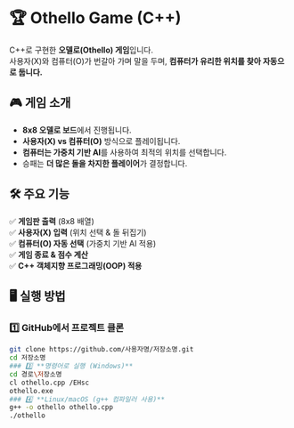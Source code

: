 # 🏆 Othello Game (C++)
C++로 구현한 **오델로(Othello) 게임**입니다.  
사용자(X)와 컴퓨터(O)가 번갈아 가며 말을 두며, **컴퓨터가 유리한 위치를 찾아 자동으로 둡니다.**  

## 🎮 게임 소개
- **8x8 오델로 보드**에서 진행됩니다.
- **사용자(X) vs 컴퓨터(O)** 방식으로 플레이됩니다.
- **컴퓨터는 가중치 기반 AI**를 사용하여 최적의 위치를 선택합니다.
- 승패는 **더 많은 돌을 차지한 플레이어**가 결정합니다.

## 🛠️ 주요 기능
✅ **게임판 출력** (8x8 배열)  
✅ **사용자(X) 입력** (위치 선택 & 돌 뒤집기)  
✅ **컴퓨터(O) 자동 선택** (가중치 기반 AI 적용)  
✅ **게임 종료 & 점수 계산**  
✅ **C++ 객체지향 프로그래밍(OOP) 적용**  

## 🖥️ 실행 방법
### 1️⃣ **GitHub에서 프로젝트 클론**
```bash
git clone https://github.com/사용자명/저장소명.git
cd 저장소명
### 3️⃣ **명령어로 실행 (Windows)**
cd 경로\저장소명
cl othello.cpp /EHsc
othello.exe
### 4️⃣ **Linux/macOS (g++ 컴파일러 사용)**
g++ -o othello othello.cpp
./othello
